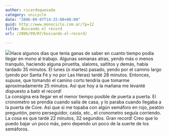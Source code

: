 ```yaml
---
author: ricardoquesada
category: unicycle
date: "2006-09-07T14:25:00+00:00"
guid: http://www.monociclo.com.ar/?p=12
title: Buscando el record
url: /2006/09/07/buscando-el-record/

---
```

![](http://photos1.blogger.com/blogger2/5806/4075/200/cronometro.0.jpg)Hace algunos días que tenía ganas de saber en cuanto tiempo podía llegar en mono al trabajo. Algunas semanas atras, yendo más o menos tranquilo, haciendo alguna piruetita, slaloms, saltitos y demás, había tardado 35 minutos. El lunes (o martes) pasado, yendo por el camino largo (yendo por Santa Fé y no por Las Heras) tardé 28 minutos. Entonces, supuse, que tomando el camino corto tendría que tomarme aproximadamente 25 minutos. Así que hoy a la mañana me levanté dispuesto a batir el record!  
La consigna era llegar en el menor tiempo posible de puerta a puerta. El cronometro se prendía cuando salía de casa, y lo paraba cuando llegaba a la puerta de Core. Así que si me topaba con algún semáforo en rojo, peatón preguntón, perro perseguidor, caida, etc., el cronometro seguía corriendo. La cosa es que tardé 22 minutos, 32 segundos. Gran record! Creo que lo puedo bajar un poco más, pero dependo un poco de la suerte de los semáforos.
